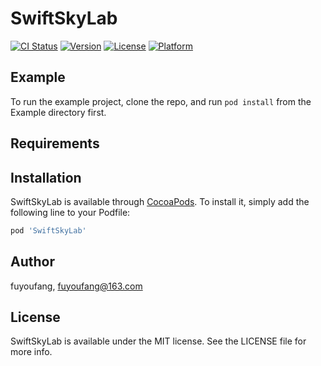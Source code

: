 # SwiftSkyLab

[![CI Status](https://img.shields.io/travis/fuyoufang/SwiftSkyLab.svg?style=flat)](https://travis-ci.org/fuyoufang/SwiftSkyLab)
[![Version](https://img.shields.io/cocoapods/v/SwiftSkyLab.svg?style=flat)](https://cocoapods.org/pods/SwiftSkyLab)
[![License](https://img.shields.io/cocoapods/l/SwiftSkyLab.svg?style=flat)](https://cocoapods.org/pods/SwiftSkyLab)
[![Platform](https://img.shields.io/cocoapods/p/SwiftSkyLab.svg?style=flat)](https://cocoapods.org/pods/SwiftSkyLab)

## Example

To run the example project, clone the repo, and run `pod install` from the Example directory first.

## Requirements

## Installation

SwiftSkyLab is available through [CocoaPods](https://cocoapods.org). To install
it, simply add the following line to your Podfile:

```ruby
pod 'SwiftSkyLab'
```

## Author

fuyoufang, fuyoufang@163.com

## License

SwiftSkyLab is available under the MIT license. See the LICENSE file for more info.
